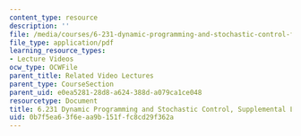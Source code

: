 ```yaml
---
content_type: resource
description: ''
file: /media/courses/6-231-dynamic-programming-and-stochastic-control-fall-2015/0b7f5ea63f6eaa9b151ffc8cd29f362a_MIT6_231F15_lec1.pdf
file_type: application/pdf
learning_resource_types:
- Lecture Videos
ocw_type: OCWFile
parent_title: Related Video Lectures
parent_type: CourseSection
parent_uid: e0ea5281-28d8-a624-388d-a079ca1ce048
resourcetype: Document
title: 6.231 Dynamic Programming and Stochastic Control, Supplemental Lecture 1
uid: 0b7f5ea6-3f6e-aa9b-151f-fc8cd29f362a
---
```

